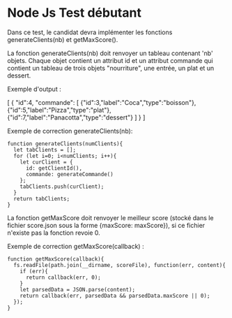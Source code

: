 # Node Js Test débutant

Dans ce test, le candidat devra implémenter les fonctions generateClients(nb) et getMaxScore().

La fonction generateClients(nb) doit renvoyer un tableau contenant 'nb' objets. Chaque objet contient un attribut id et un attribut commande qui contient un tableau de trois objets "nourriture", une entrée, un plat et un dessert.

Exemple d'output : 

[
  {
    "id":4,
    "commande":
      [
        {"id":3,"label":"Coca","type":"boisson"},
        {"id":5,"label":"Pizza","type":"plat"},
        {"id":7,"label":"Panacotta","type":"dessert"}
      ]
  }
]

Exemple de correction generateClients(nb): 

```
function generateClients(numClients){
  let tabClients = [];
  for (let i=0; i<numClients; i++){
    let curClient = {
      id: getClientId(),
      commande: generateCommande()
    };
    tabClients.push(curClient);
  }
  return tabClients;
}
```

La fonction getMaxScore doit renvoyer le meilleur score (stocké dans le fichier score.json sous la forme {maxScore: maxScore}), si ce fichier n'existe pas la fonction revoie 0.

Exemple de correction getMaxScore(callback) : 

```
function getMaxScore(callback){
  fs.readFile(path.join(__dirname, scoreFile), function(err, content){
    if (err){
      return callback(err, 0);
    }
    let parsedData = JSON.parse(content);
    return callback(err, parsedData && parsedData.maxScore || 0);
  });
}
```
